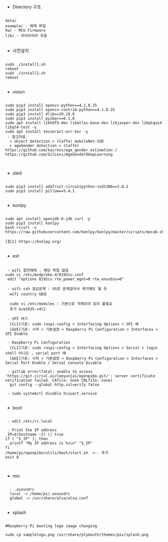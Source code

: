 * Directory 구조
<pre>
<code>
data/
example/ - 예제 파일
hw/ - MCU Firmware
lib/ - 라이브러리 모음
</code>
</pre>

* 사전설치
<pre>
<code>
sudo ./install1.sh
reboot
sudo ./install2.sh
reboot
</code>
</pre>

* vision
<pre>
<code>
sudo pip3 install opencv-python==4.1.0.25
sudo pip3 install opencv-contrib-python==4.1.0.25
sudo pip3 install dlib==19.19.0
sudo pip3 install pyzbar==0.1.8
sudo apt install libhdf5-dev libatlas-base-dev libjasper-dev libqtgui4 libqt4-test -y
sudo apt install tesseract-ocr-kor -y
 - 참고자료
  > object detection > (Caffe) mobileNet-SSD
  > ageGender detection > (Caffe) https://github.com/kairess/age_gender_estimation / https://github.com/GilLevi/AgeGenderDeepLearning

</code>
</pre>

* oled
<pre>
<code>
sudo pip3 install adafruit-circuitpython-ssd1306==2.8.2
sudo pip3 install pillow==5.4.1
</code>
</pre>

* konlpy
<pre>
<code>
sudo apt install openjdk-8-jdk curl -y
sudo pip3 install konlpy
bash <(curl -s https://raw.githubusercontent.com/konlpy/konlpy/master/scripts/mecab.sh)

[참고] https://konlpy.org/
</code>
</pre>

* ext
<pre>
<code>
 - wifi 절전해제 : 해당 파일 없음
sudo vi /etc/modprobe.d/8192cu.conf
 edit "options 8192cu rtw_power_mgnt=0 rtw_enusbss=0"

 - wifi ssh 끊김문제 : US로 문제없어서 제거해도 될 듯
  wifi country GB로

  sudo vi /etc/modules : 기본으로 적재되어 있어 불필요
  추가 bcm2835-v4l2

 - SPI 켜기
  [CLI]기준: sudo raspi-config > Interfacing Options > SPI 예
  [GUI]기준: 시작 > 기본설정 > Raspberry Pi Configuration > Interfaces > SPI Enable 

 - Raspberry Pi Configuration
  [CLI]기준: sudo raspi-config > Interfacing Options > Serial > login shell 아니오 , serial port 예
  [GUI]기준: 시작 > 기본설정 > Raspberry Pi Configuration > Interfaces > Serial Port Enable / Serial Console Disable

 - gitlab error(fatal: unable to access 'https://git.circul.us/leeyunjai/openpibo.git/': server certificate verification failed. CAfile: none CRLfile: none)
  git config --global http.sslverify false

 - sudo systemctl disable hciuart.service
</code>
</pre>

* boot
<pre>
<code>
 - edit /etc/rc.local

 - Print the IP address
_IP=$(hostname -I) || true
if [ "$_IP" ]; then
  printf "My IP address is %s\n" "$_IP"
fi
/home/pi/openpibo/utils/boot/start.sh  <-- 추가
exit 0

</code>
</pre>

* mic
<pre>
<code>
  - .asoundrc
  local -> /home/pi/.asoundrc
  global -> /usr/share/alsa/alsa.conf
</code>
</pre>

* splash
<pre>
<code>
#Raspberry Pi booting logo image changing 

sudo cp samplelogo.png /usr/share/plymouth/themes/pix/splash.png  
</code>
</pre>
